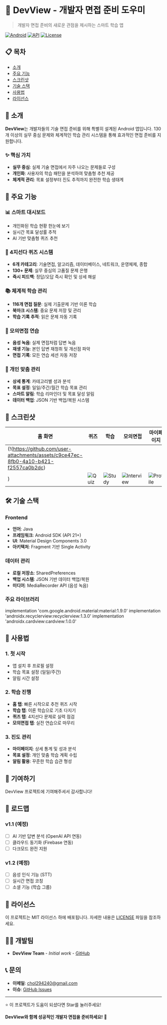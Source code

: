 # 📱 DevView - 개발자 면접 준비 도우미

> 개발자 면접 준비의 새로운 관점을 제시하는 스마트 학습 앱

[![Android](https://img.shields.io/badge/Platform-Android-green.svg)](https://android.com)
[![API](https://img.shields.io/badge/API-21%2B-brightgreen.svg?style=flat)](https://android-arsenal.com/api?level=21)
[![License](https://img.shields.io/badge/License-MIT-blue.svg)](LICENSE)

## 📋 목차
- [소개](#-소개)
- [주요 기능](#-주요-기능)
- [스크린샷](#-스크린샷)
- [기술 스택](#-기술-스택)
- [사용법](#-사용법)
- [라이선스](#-라이선스)

## 🎯 소개

**DevView**는 개발자들의 기술 면접 준비를 위해 특별히 설계된 Android 앱입니다. 
130개 이상의 실무 중심 문제와 체계적인 학습 관리 시스템을 통해 효과적인 면접 준비를 지원합니다.

### ✨ 핵심 가치
- **실무 중심**: 실제 기술 면접에서 자주 나오는 문제들로 구성
- **개인화**: 사용자의 학습 패턴을 분석하여 맞춤형 추천 제공
- **체계적 관리**: 목표 설정부터 진도 추적까지 완전한 학습 생태계

## 🚀 주요 기능

### 📊 스마트 대시보드
- 개인화된 학습 현황 한눈에 보기
- 실시간 목표 달성률 추적
- AI 기반 맞춤형 퀴즈 추천

### 📝 4지선다 퀴즈 시스템
- **6개 카테고리**: 기술면접, 알고리즘, 데이터베이스, 네트워크, 운영체제, 종합
- **130+ 문제**: 실무 중심의 고품질 문제 은행
- **즉시 피드백**: 정답/오답 즉시 확인 및 상세 해설

### 📚 체계적 학습 관리
- **116개 면접 질문**: 실제 기출문제 기반 이론 학습
- **북마크 시스템**: 중요 문제 저장 및 관리
- **학습 기록 추적**: 읽은 문제 자동 기록

### 🎤 모의면접 연습
- **음성 녹음**: 실제 면접처럼 답변 녹음
- **재생 기능**: 본인 답변 재청취 및 개선점 파악
- **면접 기록**: 모든 연습 세션 자동 저장

### 👤 개인 맞춤 관리
- **상세 통계**: 카테고리별 성과 분석
- **목표 설정**: 일일/주간/월간 학습 목표 관리
- **스마트 알림**: 학습 리마인더 및 목표 달성 알림
- **데이터 백업**: JSON 기반 백업/복원 시스템

## 📱 스크린샷

| 홈 화면 | 퀴즈 | 학습 | 모의면접 | 마이페이지 |
|---------|------|------|----------|------------|
| (!(https://github.com/user-attachments/assets/c9ce47ec-8fb0-4a10-b421-f2557ca0b2dc)
) | ![Quiz](screenshots/quiz.png) | ![Study](screenshots/study.png) | ![Interview](screenshots/interview.png) | ![Profile](screenshots/profile.png) |

## 🛠️ 기술 스택

### Frontend
- **언어**: Java
- **프레임워크**: Android SDK (API 21+)
- **UI**: Material Design Components 3.0
- **아키텍처**: Fragment 기반 Single Activity

### 데이터 관리
- **로컬 저장소**: SharedPreferences
- **백업 시스템**: JSON 기반 데이터 백업/복원
- **미디어**: MediaRecorder API (음성 녹음)

### 주요 라이브러리
implementation 'com.google.android.material:material:1.9.0'
implementation 'androidx.recyclerview:recyclerview:1.3.0'
implementation 'androidx.cardview:cardview:1.0.0'

## 📖 사용법

### 1. 첫 시작
- 앱 설치 후 프로필 설정
- 학습 목표 설정 (일일/주간)
- 알림 시간 설정

### 2. 학습 진행
- **홈 탭**: 빠른 시작으로 추천 퀴즈 시작
- **학습 탭**: 이론 학습으로 기초 다지기
- **퀴즈 탭**: 4지선다 문제로 실력 점검
- **모의면접 탭**: 실전 연습으로 마무리

### 3. 진도 관리
- **마이페이지**: 상세 통계 및 성과 분석
- **목표 설정**: 개인 맞춤 학습 계획 수립
- **알림 활용**: 꾸준한 학습 습관 형성

## 🤝 기여하기

DevView 프로젝트에 기여해주셔서 감사합니다! 

## 🔮 로드맵

### v1.1 (예정)
- [ ] AI 기반 답변 분석 (OpenAI API 연동)
- [ ] 클라우드 동기화 (Firebase 연동)
- [ ] 다크모드 완전 지원

### v1.2 (예정)
- [ ] 음성 인식 기능 (STT)
- [ ] 실시간 면접 코칭
- [ ] 소셜 기능 (학습 그룹)

## 📄 라이선스

이 프로젝트는 MIT 라이선스 하에 배포됩니다. 자세한 내용은 [LICENSE](LICENSE) 파일을 참조하세요.

## 👨‍💻 개발팀

- **DevView Team** - *Initial work* - [GitHub](https://github.com/sam3319)

## 📞 문의

- **이메일**: chol294240@gmail.com
- **이슈**: [GitHub Issues](https://github.com/sam3319/FinalProject/issues)

---

⭐ 이 프로젝트가 도움이 되셨다면 Star를 눌러주세요!

**DevView와 함께 성공적인 개발자 면접을 준비하세요!** 🚀
